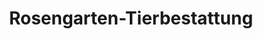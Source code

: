 ---
title: "Rosengarten-Tierbestattung"
url: /neuss/rosengarten-tierbestattung/
shop: Bestattungen
---